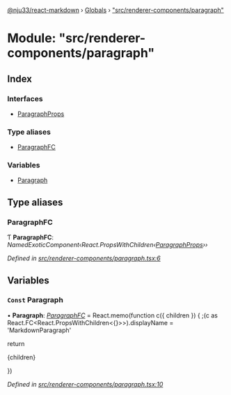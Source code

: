 [@nju33/react-markdown](../README.md) › [Globals](../globals.md) › ["src/renderer-components/paragraph"](_src_renderer_components_paragraph_.md)

# Module: "src/renderer-components/paragraph"

## Index

### Interfaces

* [ParagraphProps](../interfaces/_src_renderer_components_paragraph_.paragraphprops.md)

### Type aliases

* [ParagraphFC](_src_renderer_components_paragraph_.md#paragraphfc)

### Variables

* [Paragraph](_src_renderer_components_paragraph_.md#const-paragraph)

## Type aliases

###  ParagraphFC

Ƭ **ParagraphFC**: *NamedExoticComponent‹React.PropsWithChildren‹[ParagraphProps](../interfaces/_src_renderer_components_paragraph_.paragraphprops.md)››*

*Defined in [src/renderer-components/paragraph.tsx:6](https://github.com/nju33/react-markdown/blob/b4ce032/src/renderer-components/paragraph.tsx#L6)*

## Variables

### `Const` Paragraph

• **Paragraph**: *[ParagraphFC](_src_renderer_components_paragraph_.md#paragraphfc)* = React.memo(function c({ children }) {
  ;(c as React.FC<React.PropsWithChildren<{}>>).displayName =
    'MarkdownParagraph'

  return <p className="md__paragraph">{children}</p>
})

*Defined in [src/renderer-components/paragraph.tsx:10](https://github.com/nju33/react-markdown/blob/b4ce032/src/renderer-components/paragraph.tsx#L10)*
